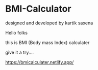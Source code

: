 # BMI-Calculator
designed and developed by kartik saxena


Hello folks 

this is BMI (Body mass Index) calculater 


give it a try....


https://bmicalculater.netlify.app/
